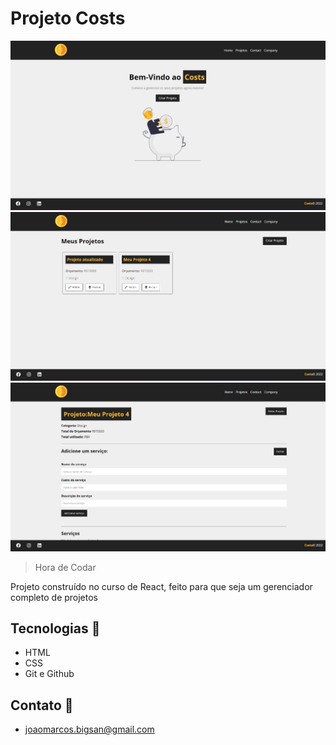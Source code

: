 # Projeto Costs

![preview](./.github/Captura%20de%20tela%202022-09-25%20003141.png)
![preview](./.github/Captura%20de%20tela%202022-09-25%20003200.png)
![preview](./.github/Captura%20de%20tela%202022-09-25%20003221.png)

>Hora de Codar

Projeto construído no curso de React, feito para que seja um gerenciador completo de projetos

## Tecnologias 👾
- HTML
- CSS
- Git e Github

## Contato 📃

- joaomarcos.bigsan@gmail.com
